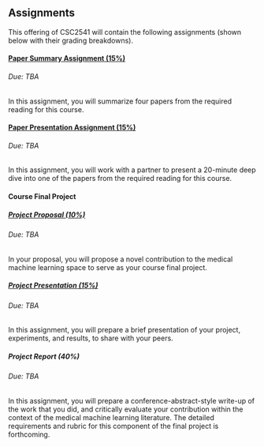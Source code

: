 ## Assignments

This offering of CSC2541 will contain the following assignments (shown below with their grading breakdowns).

#### <a href="assignments/papersummary">Paper Summary Assignment (15%)</a>
###### Due: TBA
In this assignment, you will summarize four papers from the required reading for this course.

#### <a href="assignments/paperpresentation">Paper Presentation Assignment (15%)</a>
###### Due: TBA
In this assignment, you will work with a partner to present a 20-minute deep dive into one of the papers from the required reading for this course.


#### Course Final Project
##### <a href="assignments/projectproposal">Project Proposal (10%)</a>
###### Due: TBA
In your proposal, you will propose a novel contribution to the medical machine learning space to serve as your course final project.
##### <a href="assignments/projectpresentation">Project Presentation (15%)</a>
###### Due: TBA
In this assignment, you will prepare a brief presentation of your project, experiments, and results, to share with your peers.
##### Project Report (40%)
###### Due: TBA
In this assignment, you will prepare a conference-abstract-style write-up of the work that you did, and critically evaluate your contribution within the context of the medical machine learning literature. The detailed requirements and rubric for this component of the final project is forthcoming.
